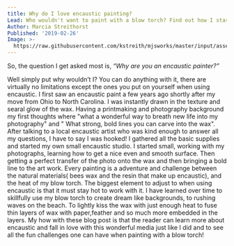 ```yaml
---
title: Why do I love encaustic painting?
Lead: Who wouldn't want to paint with a blow torch? Find out how I started.
Author: Marcia Streithorst
Published: '2019-02-26'
Image: >-
  https://raw.githubusercontent.com/kstreith/mjsworks/master/input/assets/paintings/img_5578.jpg
---
```

So, the question I get asked most is, *“Why are you an encaustic painter?”*

Well simply put why wouldn’t I? You can do anything with it, there are virtually no limitations except the ones you put on yourself when using encaustic. I first saw an encaustic paint a few years ago shortly after my move from Ohio to North Carolina. I was instantly drawn in the texture and searal glow of the wax. Having a printmaking and photography background my first thoughts where "what a wonderful way to breath new life into my photography" and " What strong, bold lines you can carve into the wax". After talking to a local encaustic artist who was kind enough to answer all my questions, I have to say I was hooked! 
I gathered all the basic supplies and started my own small encaustic studio. I started small, working with my photographs, learning how to get a nice even and smooth surface. Then getting a perfect transfer of the photo onto the wax and then bringing a bold line to the art work.
Every painting is a adventure and challenge between the natural materials( bees wax and the resin that make up encaustic), and the heat of my blow torch. The biggest element to adjust to when using encaustic is that it must stay hot to work with it. I have learned over time to skillfully use my blow torch to create dream like backgrounds, to rushing waves on the beach. To lightly kiss the wax with just enough heat to fuse thin layers of wax with paper,feather and so much more embedded in the layers. My how with these blog post is that the reader can learn more about encaustic and fall in love with this wonderful media just like I did and to see all the fun challenges one can have when painting with a blow torch! 

